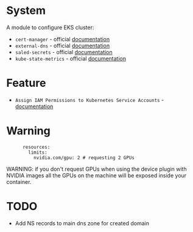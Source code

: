 # System
A module to configure EKS cluster:

- `cert-manager` - official [documentation](https://github.com/helm/charts/tree/master/stable/cert-manager)
- `external-dns` - official [documentation](https://github.com/helm/charts/tree/master/stable/external-dns)
- `saled-secrets` - official [documentation](https://github.com/helm/charts/tree/master/stable/sealed-secrets)
- `kube-state-metrics` - official [documentation](https://github.com/helm/charts/tree/master/stable/kube-state-metrics)


# Feature

-  `Assign IAM Permissions to Kubernetes Service Accounts` -  [documentation](
https://aws.amazon.com/ru/about-aws/whats-new/2019/09/amazon-eks-adds-support-to-assign-iam-permissions-to-kubernetes-service-accounts)

# Warning
```
      resources:
        limits:
          nvidia.com/gpu: 2 # requesting 2 GPUs
```          
WARNING: if you don't request GPUs when using the device plugin with NVIDIA images all the GPUs on the machine will be exposed inside your container.

# TODO

- Add NS records to main dns zone for created domain
